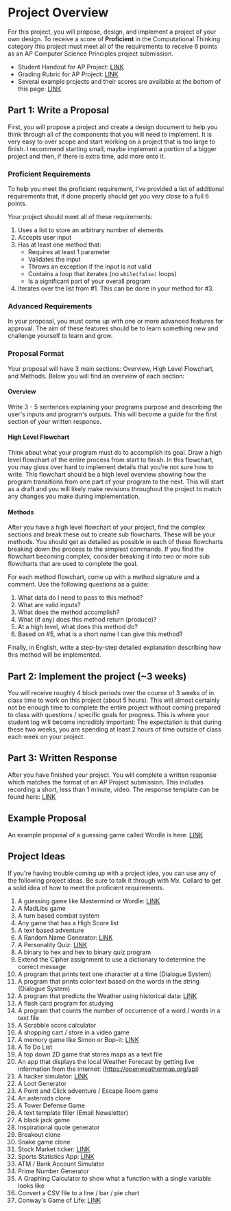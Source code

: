 # Project Overview

For this project, you will propose, design, and implement a project of your own
design. To receive a score of **Proficient** in the Computational Thinking
category this project must meet all of the requirements to receive 6 points as
an AP Computer Science Principles project submission.

* Student Handout for AP Project: [LINK](https://apcentral.collegeboard.org/pdf/ap-csp-student-task-directions.pdf?course=ap-computer-science-principles)
* Grading Rubric for AP Project: [LINK](https://apcentral.collegeboard.org/pdf/ap21-sg-computer-science-principles.pdf)
* Several example projects and their scores are available at the bottom of this
  page: [LINK](https://apcentral.collegeboard.org/courses/ap-computer-science-principles/exam)

## Part 1: Write a Proposal

First, you will propose a project and create a design document to help you think
through all of the components that you will need to implement. It is very easy
to over scope and start working on a project that is too large to finish. I
recommend starting small, maybe implement a portion of a bigger project and
then, if there is extra time, add more onto it.

### Proficient Requirements

To help you meet the proficient requirement, I've provided a list of additional
requirements that, if done properly should get you very close to a full 6
points.

Your project should meet all of these requirements:

1. Uses a list to store an arbitrary number of elements
2. Accepts user input
3. Has at least one method that:
    * Requires at least 1 parameter
    * Validates the input
    * Throws an exception if the input is not valid
    * Contains a loop that iterates (no `while(false)` loops)
    * Is a significant part of your overall program
4. Iterates over the list from #1. This can be done in your method for #3.

### Advanced Requirements

In your proposal, you must come up with one or more advanced features for
approval. The aim of these features should be to learn something new and
challenge yourself to learn and grow.

### Proposal Format

Your proposal will have 3 main sections: Overview, High Level Flowchart, and
Methods. Below you will find an overview of each section:

#### Overview

Write 3 - 5 sentences explaining your programs purpose and describing the user's
inputs and program's outputs. This will become a guide for the first section of
your written response.

#### High Level Flowchart

Think about what your program must do to accomplish its goal. Draw a high level
flowchart of the entire process from start to finish. In this flowchart, you may
gloss over hard to implement details that you're not sure how to write. This
flowchart should be a high level overview showing how the program transitions
from one part of your program to the next. This will start as a draft and you
will likely make revisions throughout the project to match any changes you make
during implementation.

#### Methods

After you have a high level flowchart of your project, find the complex sections
and break these out to create sub flowcharts. These will be your methods. You
should get as detailed as possible in each of these flowcharts breaking down the
process to the simplest commands. If you find the flowchart becoming complex,
consider breaking it into two or more sub flowcharts that are used to complete
the goal.

For each method flowchart, come up with a method signature and a comment. Use
the following questions as a guide:

1. What data do I need to pass to this method?
2. What are valid inputs?
3. What does the method accomplish?
4. What (if any) does this method return (produce)?
5. At a high level, what does this method do?
6. Based on #5, what is a short name I can give this method?

Finally, in English, write a step-by-step detailed explanation describing how
this method will be implemented.

## Part 2: Implement the project (~3 weeks)

You will receive roughly 4 block periods over the course of 3 weeks of in class
time to work on this project (about 5 hours). This will almost certainly not be
enough time to complete the entire project without coming prepared to class with
questions / specific goals for progress. This is where your student log will
become incredibly important: The expectation is that during these two weeks, you
are spending at least 2 hours of time outside of class each week on your
project.

## Part 3: Written Response

After you have finished your project. You will complete a written response which
matches the format of an AP Project submission. This includes recording a short,
less than 1 minute, video. The response template can be found here:
[LINK](WrittenResponse.md)


## Example Proposal

An example proposal of a guessing game called Wordle is here:
[LINK](Examples/Wordle.md)


## Project Ideas

If you're having trouble coming up with a project idea, you can use any of the
following project ideas. Be sure to talk it through with Mx. Collard to get a
solid idea of how to meet the proficient requirements.

1. A guessing game like Mastermind or Wordle:
   [LINK](https://www.powerlanguage.co.uk/wordle/)
2. A MadLibs game
3. A turn based combat system
4. Any game that has a High Score list
5. A text based adventure
6. A Random Name Generator: [LINK](images/superhero-name.jpg)
7. A Personality Quiz:
   [LINK](https://ohmy.disney.com/quiz/2014/06/25/quiz-which-disney-princess-are-you/)
8. A binary to hex and hex to binary quiz program
9. Extend the Cipher assignment to use a dictionary to determine the correct
   message
10. A program that prints text one character at a time (Dialogue System)
11. A program that prints color text based on the words in the string (Dialogue
    System)
12. A program that predicts the Weather using historical data:
    [LINK](https://www.ncdc.noaa.gov/cdo-web/search)
13. A flash card program for studying
14. A program that counts the number of occurrence of a word / words in a text
    file
15. A Scrabble score calculator
16. A shopping cart / store in a video game
17. A memory game like Simon or Bop-it: [LINK](http://www.freesimon.org/)
18. A To Do List
19. A top down 2D game that stores maps as a text file
20. An app that displays the local Weather Forecast by getting live information
    from the internet: (https://openweathermap.org/api)
21. A hacker simulator: [LINK](https://hackertyper.net/)
22. A Loot Generator
23. A Point and Click adventure / Escape Room game
24. An asteroids clone
25. A Tower Defense Game
26. A text template filler (Email Newsletter)
27. A black jack game
28. Inspirational quote generator
29. Breakout clone
30. Snake game clone
31. Stock Market ticker: [LINK](https://finnhub.io/)
32. Sports Statistics App: [LINK](https://www.thesportsdb.com/)
33. ATM / Bank Account Simulator
34. Prime Number Generator
35. A Graphing Calculator to show what a function with a single variable looks
    like
36. Convert a CSV file to a line / bar / pie chart
37. Conway's Game of Life: [LINK](https://playgameoflife.com/)
